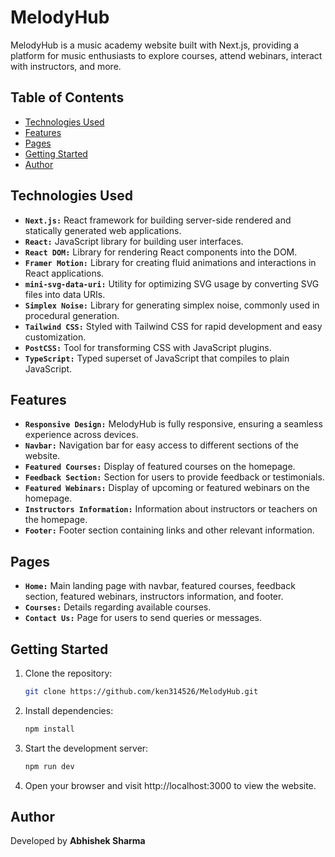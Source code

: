 # MelodyHub

MelodyHub is a music academy website built with Next.js, providing a platform for music enthusiasts to explore courses, attend webinars, interact with instructors, and more.

## Table of Contents

- [Technologies Used](#technologies-used)
- [Features](#features)
- [Pages](#pages)
- [Getting Started](#getting-started)
- [Author](#author)

## Technologies Used

- **`Next.js:`** React framework for building server-side rendered and statically generated web applications.
- **`React:`** JavaScript library for building user interfaces.
- **`React DOM:`** Library for rendering React components into the DOM.
- **`Framer Motion:`** Library for creating fluid animations and interactions in React applications.
- **`mini-svg-data-uri:`** Utility for optimizing SVG usage by converting SVG files into data URIs.
- **`Simplex Noise:`** Library for generating simplex noise, commonly used in procedural generation.
- **`Tailwind CSS:`** Styled with Tailwind CSS for rapid development and easy customization.
- **`PostCSS:`** Tool for transforming CSS with JavaScript plugins.
- **`TypeScript:`** Typed superset of JavaScript that compiles to plain JavaScript.

## Features

- **`Responsive Design:`** MelodyHub is fully responsive, ensuring a seamless experience across devices.
- **`Navbar:`** Navigation bar for easy access to different sections of the website.
- **`Featured Courses:`** Display of featured courses on the homepage.
- **`Feedback Section:`** Section for users to provide feedback or testimonials.
- **`Featured Webinars:`** Display of upcoming or featured webinars on the homepage.
- **`Instructors Information:`** Information about instructors or teachers on the homepage.
- **`Footer:`** Footer section containing links and other relevant information.


## Pages

- **`Home:`** Main landing page with navbar, featured courses, feedback section, featured webinars, instructors information, and footer.
- **`Courses:`** Details regarding available courses.
- **`Contact Us:`** Page for users to send queries or messages.


## Getting Started

1. Clone the repository:

   ```bash
   git clone https://github.com/ken314526/MelodyHub.git
   ```

2. Install dependencies:

    ```bash
    npm install
    ```

3. Start the development server:

    ```bash
    npm run dev
    ```

4. Open your browser and visit http://localhost:3000 to view the website.

## Author

Developed by **Abhishek Sharma**
